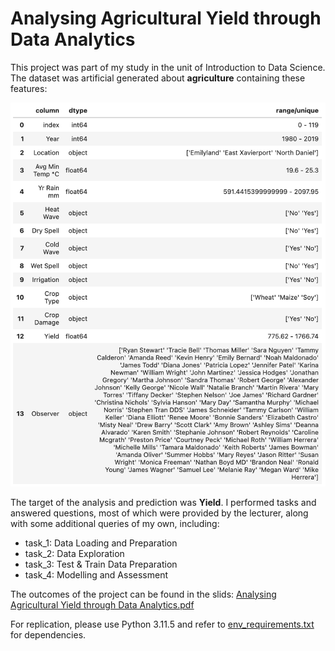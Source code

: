 # Analysing Agricultural Yield through Data Analytics

This project was part of my study in the unit of Introduction to Data Science. The dataset was artificial generated about **agriculture** containing these features:

<img src="features.png" alt="features" width="650"/>

The target of the analysis and prediction was **Yield**. I performed tasks and answered questions, most of which were provided by the lecturer, along with some additional queries of my own, including:

- task_1: Data Loading and Preparation
- task_2: Data Exploration
- task_3: Test & Train Data Preparation
- task_4: Modelling and Assessment

The outcomes of the project can be found in the slids: [Analysing Agricultural Yield through Data Analytics.pdf](https://github.com/kanasva/agricultural-yield-analytics/blob/main/Analysing%20Agricultural%20Yield%20through%20Data%20Analytics.pdf)

For replication, please use Python 3.11.5 and refer to [env_requirements.txt](https://github.com/kanasva/agricultural-yield-analytics/blob/main/env_requirements.txt) for dependencies.
